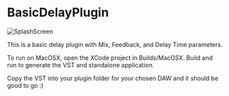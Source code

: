 # BasicDelayPlugin
![SplashScreen](Resources/SplashScreen.png)

This is a basic delay plugin with Mix, Feedback, and Delay Time parameters.

To run on MacOSX, open the XCode project in Builds/MacOSX. Build and run to generate the VST and standalone application.

Copy the VST into your plugin folder for your chosen DAW and it should be good to go :)
